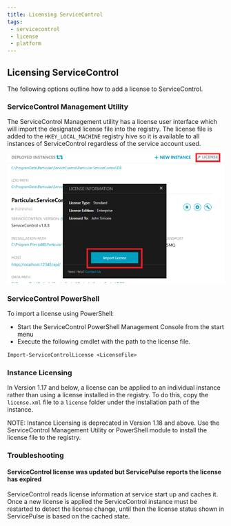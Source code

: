 ```yaml
---
title: Licensing ServiceControl
tags:
 - servicecontrol
 - license
 - platform
---
```



## Licensing ServiceControl

The following options outline how to add a license to ServiceControl.

### ServiceControl Management Utility

The ServiceControl Management utility has a license user interface which will import the designated license file into the registry. The license file is added to the `HKEY_LOCAL_MACHINE` registry hive so it is available to all instances of ServiceControl regardless of the service account used.

![](managementutil-addlicense.png)


### ServiceControl PowerShell

To import a license using PowerShell:

* Start the ServiceControl PowerShell Management Console from the start menu
* Execute the following cmdlet with the path to the license file.

```ps
Import-ServiceControlLicense <LicenseFile>
```

### Instance Licensing

In Version 1.17 and below, a license can be applied to an individual instance rather than using a license installed in the registry. To do this, copy the `license.xml` file to a `license` folder under the installation path of the instance.

NOTE: Instance Licensing is deprecated in Version 1.18 and above. Use the ServiceControl Management Utility or PowerShell module to install the license file to the registry.

### Troubleshooting

#### ServiceControl license was updated but ServicePulse reports the license has expired

ServiceControl reads license information at service start up and caches it. Once a new license is applied the ServiceControl instance must be restarted to detect the license change, until then the license status shown in ServicePulse is based on the cached state.